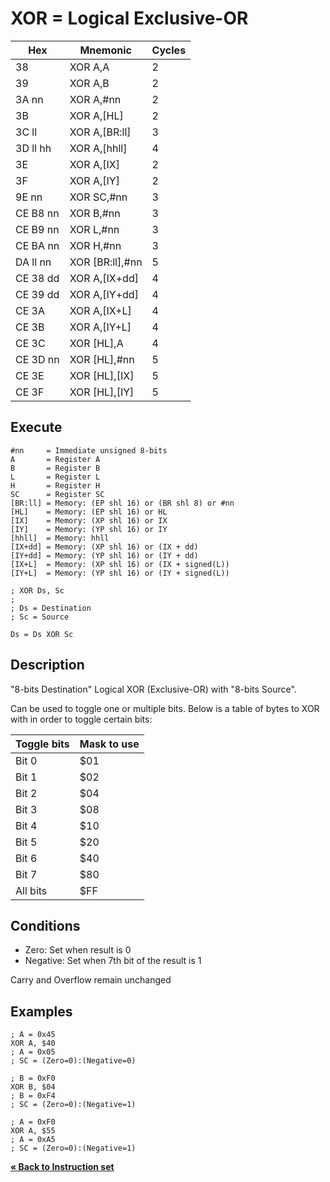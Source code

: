 # XOR = Logical Exclusive-OR

| Hex      | Mnemonic             | Cycles |
| -------- | -------------------- | ------ |
| 38       | XOR A,A              | 2      |
| 39       | XOR A,B              | 2      |
| 3A nn    | XOR A,#nn            | 2      |
| 3B       | XOR A,\[HL]          | 2      |
| 3C ll    | XOR A,\[BR:ll]       | 3      |
| 3D ll hh | XOR A,\[hhll]        | 4      |
| 3E       | XOR A,\[IX]          | 2      |
| 3F       | XOR A,\[IY]          | 2      |
| 9E nn    | XOR SC,#nn           | 3      |
| CE B8 nn | XOR B,#nn            | 3      |
| CE B9 nn | XOR L,#nn            | 3      |
| CE BA nn | XOR H,#nn            | 3      |
| DA ll nn | XOR \[BR:ll],#nn     | 5      |
| CE 38 dd | XOR A,\[IX+dd]       | 4      |
| CE 39 dd | XOR A,\[IY+dd]       | 4      |
| CE 3A    | XOR A,\[IX+L]        | 4      |
| CE 3B    | XOR A,\[IY+L]        | 4      |
| CE 3C    | XOR \[HL],A          | 4      |
| CE 3D nn | XOR \[HL],#nn        | 5      |
| CE 3E    | XOR \[HL],\[IX]      | 5      |
| CE 3F    | XOR \[HL],\[IY]      | 5      |

## Execute

```
#nn     = Immediate unsigned 8-bits
A       = Register A
B       = Register B
L       = Register L
H       = Register H
SC      = Register SC
[BR:ll] = Memory: (EP shl 16) or (BR shl 8) or #nn
[HL]    = Memory: (EP shl 16) or HL
[IX]    = Memory: (XP shl 16) or IX
[IY]    = Memory: (YP shl 16) or IY
[hhll]  = Memory: hhll
[IX+dd] = Memory: (XP shl 16) or (IX + dd)
[IY+dd] = Memory: (YP shl 16) or (IY + dd)
[IX+L]  = Memory: (XP shl 16) or (IX + signed(L))
[IY+L]  = Memory: (YP shl 16) or (IY + signed(L))
```

```
; XOR Ds, Sc
;
; Ds = Destination
; Sc = Source

Ds = Ds XOR Sc
```

## Description

"8-bits Destination" Logical XOR (Exclusive-OR) with "8-bits Source".

Can be used to toggle one or multiple bits. Below is a table of bytes to XOR with in order to toggle certain bits:

| Toggle bits | Mask to use |
| ----------- | ----------- |
| Bit 0       | $01         |
| Bit 1       | $02         |
| Bit 2       | $04         |
| Bit 3       | $08         |
| Bit 4       | $10         |
| Bit 5       | $20         |
| Bit 6       | $40         |
| Bit 7       | $80         |
| All bits    | $FF         |

## Conditions

* Zero: Set when result is 0
* Negative: Set when 7th bit of the result is 1

Carry and Overflow remain unchanged

## Examples

```
; A = 0x45
XOR A, $40
; A = 0x05
; SC = (Zero=0):(Negative=0)
```

```
; B = 0xF0
XOR B, $04
; B = 0xF4
; SC = (Zero=0):(Negative=1)
```

```
; A = 0xF0
XOR A, $55
; A = 0xA5
; SC = (Zero=0):(Negative=1)
```

[**« Back to Instruction set**](../S1C88_InstructionSet.md)
